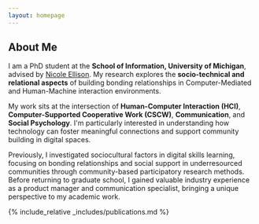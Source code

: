 ```yaml
---
layout: homepage
---
```


## About Me

I am a PhD student at the **School of Information, University of Michigan**, advised by [Nicole Ellison](https://www.si.umich.edu/people/nicole-ellison). My research explores the **socio-technical and relational aspects** of building bonding relationships in Computer-Mediated and Human-Machine interaction environments.

My work sits at the intersection of **Human-Computer Interaction (HCI)**, **Computer-Supported Cooperative Work (CSCW)**, **Communication**, and **Social Psychology**. I'm particularly interested in understanding how technology can foster meaningful connections and support community building in digital spaces.

Previously, I investigated sociocultural factors in digital skills learning, focusing on bonding relationships and social support in underresourced communities through community-based participatory research methods. Before returning to graduate school, I gained valuable industry experience as a product manager and communication specialist, bringing a unique perspective to my academic work.  

<!--
## Research Interests

- **Computer Vision:** image recognition, image generation, video captioning
- **Machine Learning:** meta-learning, incremental learning, transfer learning


## News

- **[Feb. 2020]** Our paper about incremental learning is accepted to CVPR 2020.
- **[Feb. 2020]** We will host the ACM Multimedia Asia 2020 conference in Singapore!
- **[Sept. 2019]** Our paper about few-shot learning is accepted to NeurIPS 2019.
- **[Mar. 2019]** Our paper about few-shot learning is accepted to CVPR 2019.
-->

{% include_relative _includes/publications.md %}

<!-- 
{% include_relative _includes/services.md %}
-->
